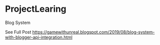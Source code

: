 # ProjectLearing
Blog System

See Full Post 
https://gamewithunreal.blogspot.com/2019/08/blog-system-with-blogger-api-integration.html
